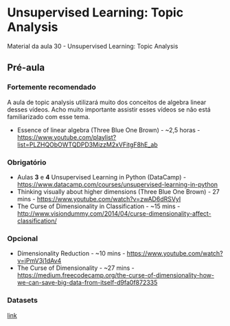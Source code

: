 # Unsupervised Learning: Topic Analysis
Material da aula 30 - Unsupervised Learning: Topic Analysis

## Pré-aula

### Fortemente recomendado
A aula de topic analysis utilizará muito dos conceitos de algebra linear desses vídeos. Acho muito importante assistir esses vídeos se não está familiarizado com esse tema.
- Essence of linear algebra (Three Blue One Brown) - ~2,5 horas - https://www.youtube.com/playlist?list=PLZHQObOWTQDPD3MizzM2xVFitgF8hE_ab

### Obrigatório
- Aulas **3** e **4** Unsupervised Learning in Python (DataCamp) - https://www.datacamp.com/courses/unsupervised-learning-in-python
- Thinking visually about higher dimensions (Three Blue One Brown) - 27 mins - https://www.youtube.com/watch?v=zwAD6dRSVyI
- The Curse of Dimensionality in Classification - ~15 mins - http://www.visiondummy.com/2014/04/curse-dimensionality-affect-classification/

### Opcional
- Dimensionality Reduction - ~10 mins - https://www.youtube.com/watch?v=jPmV3j1dAv4
- The Curse of Dimensionality - ~27 mins - https://medium.freecodecamp.org/the-curse-of-dimensionality-how-we-can-save-big-data-from-itself-d9fa0f872335

### Datasets
[link](https://drive.google.com/open?id=13Ii2-9VBPCxH_L7vRZNnMkhnFkA3QdTr)
